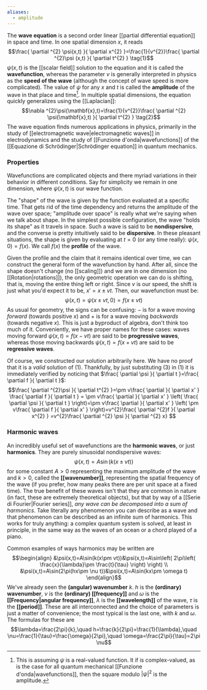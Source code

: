 ```yaml
---
aliases:
  - amplitude
---
```

The **wave equation** is a second order linear [[partial differential equation]] in space and time. In one spatial dimension $x$, it reads
$$\frac{ \partial ^{2} \psi(x,t) }{ \partial x^{2} }=\frac{1}{v^{2}}\frac{ \partial ^{2}\psi (x,t) }{ \partial t^{2} } \tag{1}$$
$\psi(x,t)$ is the [[scalar field]] solution to the equation and it is called the **wavefunction**, whereas the parameter $v$ is generally interpreted in physics as the **speed of the wave** (although the concept of wave speed is more complicated). The value of $\psi$ for any $x$ and $t$ is called the **amplitude** of the wave in that place and time[^1]. In multiple spatial dimensions, the equation quickly generalizes using the [[Laplacian]]:
$$\nabla ^{2}\psi(\mathbf{x},t)=\frac{1}{v^{2}}\frac{ \partial ^{2} \psi(\mathbf{x},t) }{ \partial t^{2} } \tag{2}$$
The wave equation finds numerous applications in physics, primarily in the study of [[electromagnetic wave|electromagnetic waves]] in electrodynamics and the study of [[Funzione d'onda|wavefunctions]] of the [[Equazione di Schrödinger|Schrödinger equation]] in quantum mechanics.
### Properties
Wavefunctions are complicated objects and there myriad variations in their behavior in different conditions. Say for simplicity we remain in one dimension, where $\psi(x,t)$ is our wave function.

The "shape" of the wave is given by the function evaluated at a specific time. That gets rid of the time dependency and returns the amplitude of the wave over space; "amplitude over space" is really  what we're saying when we talk about shape. In the simplest possible configuration, the wave "holds its shape" as it travels in space. Such a wave is said to be **nondispersive**, and the converse is pretty intuitively said to be **dispersive**. In these pleasant situations, the shape is given by evaluating at $t=0$ (or any time really): $\psi(x,0)=f(x)$. We call $f(x)$ the **profile** of the wave.

Given the profile and the claim that it remains identical over time, we can construct the general form of the wavefunction by hand. After all, since the shape doesn't change (no [[scaling]]) and we are in one dimension (no [[Rotation|rotations]]), the only geometric operation we can do is shifting, that is, moving the entire thing left or right. Since $v$ is our speed, the shift is just what you'd expect it to be, $x'=x\pm vt$. Then, our wavefunction must be:
$$\psi(x,t)=\psi(x\pm vt,0)=f(x\pm vt)\tag{3}$$
As usual for geometry, the signs can be confusing: $-$ is for a wave moving *forward* (towards positive $x$) and $+$ is for a wave moving *backwards* (towards negative $x$). This is just a byproduct of algebra, don't think too much of it. Conveniently, we have proper names for these cases: waves moving forward $\psi(x,t)=f(x-vt)$ are said to be **progressive waves**, whereas those moving backwards $\psi(x,t)=f(x+vt)$ are said to be **regressive waves**.

Of course, we constructed our solution arbitrarily here. We have no proof that it is a *valid* solution of $(1)$. Thankfully, by just substituting $(3)$ in $(1)$ it is immediately verified by noticing that $\frac{ \partial \psi }{ \partial t }=\frac{ \partial f }{ \partial t }$:
$$\frac{ \partial ^{2}\psi }{ \partial t^{2} }=\pm v\frac{ \partial  }{ \partial x' } \frac{ \partial f }{ \partial t } = \pm v\frac{ \partial  }{ \partial x' } \left( \frac{ \partial \psi }{ \partial t } \right)=\pm v\frac{ \partial  }{ \partial x' } \left( \pm v\frac{ \partial f }{ \partial x' }  \right)=v^{2}\frac{ \partial ^{2}f }{ \partial x^{2} } =v^{2}\frac{ \partial ^{2} \psi }{ \partial ^{2} x} $$
### Harmonic waves
An incredibly useful set of wavefunctions are the **harmonic waves**, or just **harmonics**. They are purely sinusoidal nondispersive waves:
$$\psi(x,t)=A\sin(k(x\pm vt))$$
for some constant $A>0$ representing the maximum amplitude of the wave and $k>0$, called the **[[wavenumber]]**, representing the spatial frequency of the wave (if you prefer, how many peaks there are per unit space at a fixed time). The true benefit of these waves isn't that they are common in nature (in fact, these are extremely theoretical objects), but that by way of a [[Serie di Fourier|Fourier series]], *any wave can be decomposed into a sum of harmonics*. Take literally any phenomenon you can describe as a wave and that phenomenon can be described as an infinite sum of harmonics. This works for truly anything: a complex quantum system is solved, at least in principle, in the same way as the waves of an ocean or a chord played of a piano.

Common examples of ways harmonics may be written are
$$\begin{align}
&\psi(x,t)=A\sin(k(x\pm vt))&\psi(x,t)=A\sin\left( 2\pi\left( \frac{x}{\lambda}\pm \frac{t}{\tau} \right) \right) \\
&\psi(x,t)=A\sin(2\pi(hx\pm \nu t))&\psi(x,t)=A\sin(kx\pm \omega t)
\end{align}$$
We've already seen the **(angular) wavenumber** $k$. $h$ is the **(ordinary) wavenumber**, $\nu$ is the **(ordinary) [[frequency]]** and $\omega$ is the **[[Frequency|angular frequency]]**, $\lambda$ is the **[[wavelength]]** of the wave, $\tau$ is the **[[period]]**. These are all interconnected and the choice of parameters is just a matter of convenience; the most typical is the last one, with $k$ and $\omega$. The formulas for these are
$$\lambda=\frac{2\pi}{k},\quad h=\frac{k}{2\pi}=\frac{1}{\lambda},\quad \nu=\frac{1}{\tau}=\frac{\omega}{2\pi},\quad \omega=\frac{2\pi}{\tau}=2\pi \nu$$

[^1]: This is assuming $\psi$ is a real-valued function. It if is complex-valued, as is the case for all quantum mechanical [[Funzione d'onda|wavefunctions]], then the square modulo $\lvert \psi \rvert^{2}$ is the amplitude.